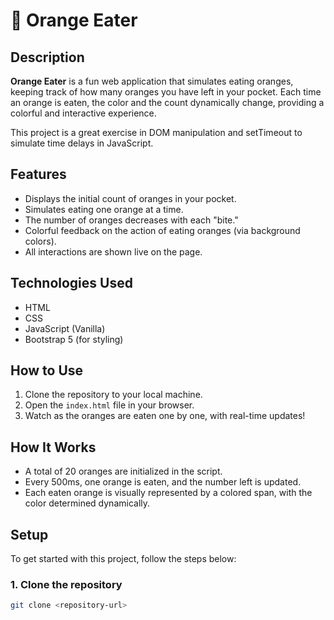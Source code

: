 # 🍊 Orange Eater

## Description

**Orange Eater** is a fun web application that simulates eating oranges, keeping track of how many oranges you have left in your pocket.
Each time an orange is eaten, the color and the count dynamically change, providing a colorful and interactive experience.

This project is a great exercise in DOM manipulation and setTimeout to simulate time delays in JavaScript.

## Features

- Displays the initial count of oranges in your pocket.
- Simulates eating one orange at a time.
- The number of oranges decreases with each "bite."
- Colorful feedback on the action of eating oranges (via background colors).
- All interactions are shown live on the page.

## Technologies Used

- HTML
- CSS
- JavaScript (Vanilla)
- Bootstrap 5 (for styling)

## How to Use

1. Clone the repository to your local machine.
2. Open the `index.html` file in your browser.
3. Watch as the oranges are eaten one by one, with real-time updates!

## How It Works

- A total of 20 oranges are initialized in the script.
- Every 500ms, one orange is eaten, and the number left is updated.
- Each eaten orange is visually represented by a colored span, with the color determined dynamically.

## Setup

To get started with this project, follow the steps below:

### 1. Clone the repository
```bash
git clone <repository-url>


